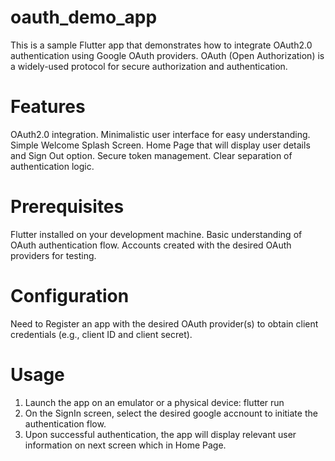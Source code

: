 # oauth_demo_app

This is a sample Flutter app that demonstrates how to integrate OAuth2.0 authentication using Google OAuth providers. OAuth (Open Authorization) is a widely-used protocol for secure authorization and authentication.

# Features
OAuth2.0 integration.
Minimalistic user interface for easy understanding.
Simple Welcome Splash Screen.
Home Page that will display user details and Sign Out option.
Secure token management.
Clear separation of authentication logic.

# Prerequisites
Flutter installed on your development machine.
Basic understanding of OAuth authentication flow.
Accounts created with the desired OAuth providers for testing.

# Configuration
Need to Register an app with the desired OAuth provider(s) to obtain client credentials (e.g., client ID and client secret).

# Usage
1. Launch the app on an emulator or a physical device: flutter run
2. On the SignIn screen, select the desired google accnount to initiate the authentication flow.
3. Upon successful authentication, the app will display relevant user information on next screen which in Home Page.
